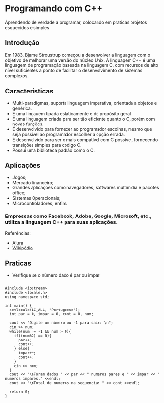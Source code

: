 # Programando com C++
Aprendendo de verdade a programar, colocando em praticas projetos esquecidos e simples

## Introdução
Em 1983, Bjarne Stroustrup começou a desenvolver a linguagem com o objetivo de melhorar uma versão do núcleo Unix. A linguagem C++ é uma linguagem de programação baseada na linguagem C, com recursos de alto nível suficientes a ponto de facilitar o desenvolvimento de sistemas complexos.
    
## Características
* Multi-paradigmas, suporta  linguagem imperativa, orientada a objetos e genérica.
* É uma lingauem tipada estaticamente e de propósito geral. 
* É uma linguagem criada para ser tão eficiente quanto o C, porém com novas funções.
* É desenvolvido para fornecer ao programador escolhas, mesmo que seja possível ao programador escolher a opção errada.
* É desenvolvido para ser o mais compatível com C possível, fornecendo transições simples para código C.
* Possui uma biblioteca padrão como o C.

## Aplicações
* Jogos;
* Mercado financeiro;
* Grandes aplicações como navegadores, softwares multímidia e pacotes office;
* Sistemas Operacionais;
* Microcontroladores, enfim.

### Empressas como Facebook, Adobe, Google, Microsoft, etc., utiliza a linguagem C++ para suas aplicações.

Referências:
* [Alura](https://www.alura.com.br/artigos/formacao-linguagem-c-plus-plus)
* [Wikipédia](https://pt.wikipedia.org/wiki/C%2B%2B)

## Praticas
* Verifique se o número dado é par ou impar
```

#include <iostream>
#include <locale.h>
using namespace std;

int main() {
  setlocale(LC_ALL, "Portuguese");
  int par = 0, impar = 0, cont = 0, num;

  cout << "Digite um número ou -1 para sair: \n";
  cin >> num;
  while(num != -1 && num > 0){
    if((num%2) == 0){
      par++;
      cont++;
    } else{
      impar++;
      cont++;
    } 
    cin >> num;
  }
  cout << "\nForam dados " << par << " numeros pares e " << impar << " numeros impares." <<endl;
  cout << "\nTotal de numeros na sequencia: " << cont <<endl;
  
  return 0;
}
```